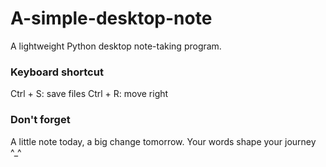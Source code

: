 # A-simple-desktop-note
A lightweight Python desktop note-taking program.

### Keyboard shortcut
Ctrl + S: save files
Ctrl + R: move right

### Don't forget
A little note today, a big change tomorrow.
Your words shape your journey ^_^